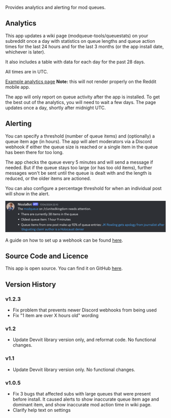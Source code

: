 Provides analytics and alerting for mod queues.

## Analytics

This app updates a wiki page (modqueue-tools/queuestats) on your subreddit once a day with statistics on queue lengths and queue action times for the last 24 hours and for the last 3 months (or the app install date, whichever is later).

It also includes a table with data for each day for the past 28 days.

All times are in UTC.

[Example analytics page](https://www.reddit.com/r/fsvapps/wiki/modqueue-tools/examplestats)
**Note:** this will not render properly on the Reddit mobile app.

The app will only report on queue activity after the app is installed. To get the best out of the analytics, you will need to wait a few days. The page updates once a day, shortly after midnight UTC.

## Alerting

You can specify a threshold (number of queue items) and (optionally) a queue item age (in hours). The app will alert moderators via a Discord webhook if either the queue size is reached or a single item in the queue has been there for too long.

The app checks the queue every 5 minutes and will send a message if needed. But if the queue stays too large (or has too old items), further messages won't be sent until the queue is dealt with and the length is reduced, or the older items are actioned.

You can also configure a percentage threshold for when an individual post will show in the alert.

![Example Screenshot](https://raw.githubusercontent.com/fsvreddit/modqueue-tools/main/doc_images/ModqueueAlert.png)

A guide on how to set up a webhook can be found [here](https://support.discord.com/hc/en-us/articles/228383668-Intro-to-Webhooks).

## Source Code and Licence

This app is open source. You can find it on GitHub [here](https://github.com/fsvreddit/modqueue-tools).

## Version History

### v1.2.3

* Fix problem that prevents newer Discord webhooks from being used
* Fix "1 item are over X hours old" wording

### v1.2

* Update Devvit library version only, and reformat code. No functional changes.

### v1.1

* Update Devvit library version only. No functional changes.

### v1.0.5

* Fix 3 bugs that affected subs with large queues that were present before install. It caused alerts to show inaccurate queue item age and dominant item, and show inaccurate mod action time in wiki page.
* Clarify help text on settings
